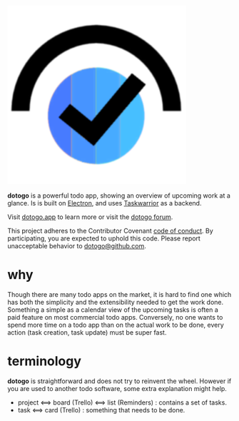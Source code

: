 ![dotogo](images/dotogo-logo.png)

**dotogo** is a powerful todo app, showing an overview of upcoming work at a glance. Is is built on [Electron](https://github.com/atom/electron), and uses [Taskwarrior](https://github.com/taskwarrior/task) as a backend.

Visit [dotogo.app](https://dotogo.app) to learn more or visit the [dotogo forum](https://forum.dotogo.app).

This project adheres to the Contributor Covenant [code of conduct](code-of-conduct.md).
By participating, you are expected to uphold this code. Please report unacceptable behavior to dotogo@github.com.

# why

Though there are many todo apps on the market, it is hard to find one which has both the simplicity and the extensibility needed to get the work done. Something a simple as a calendar view of the upcoming tasks is often a paid feature on most commercial todo apps. Conversely, no one wants to spend more time on a todo app than on the actual work to be done, every action (task creation, task update) must be super fast.

# terminology

**dotogo** is straightforward and does not try to reinvent the wheel. However if you are used to another todo software, some extra explanation might help.

- project <==> board (Trello) <==> list (Reminders) : contains a set of tasks.
- task <==> card (Trello) : something that needs to be done.
